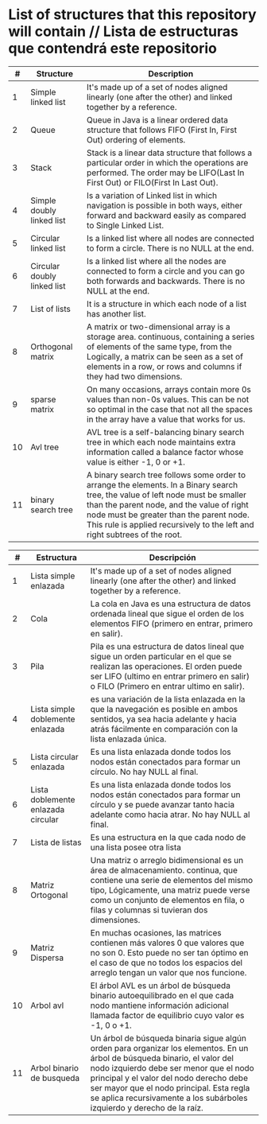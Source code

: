 # List of structures that this repository will contain // Lista de estructuras que contendrá este repositorio


|   #   |   Structure   |   Description   |   
| ------------- | ------------- | ------------- | 
| 1  | Simple linked list | It's made up of a set of nodes aligned linearly (one after the other) and linked together by a reference.  |
| 2  | Queue  | Queue in Java is a linear ordered data structure that follows FIFO (First In, First Out) ordering of elements.  | 
| 3  | Stack  |Stack is a linear data structure that follows a particular order in which the operations are performed. The order may be LIFO(Last In First Out) or FILO(First In Last Out).  | 
| 4  | Simple doubly linked list  | Is a variation of Linked list in which navigation is possible in both ways, either forward and backward easily as compared to Single Linked List.   | 
| 5  | Circular linked list  | Is a linked list where all nodes are connected to form a circle. There is no NULL at the end.   | 
| 6  | Circular doubly linked list  | Is a linked list where all the nodes are connected to form a circle and you can go both forwards and backwards. There is no NULL at the end.  | 
| 7  | List of lists  | It is a structure in which each node of a list has another list.  | 
| 8  | Orthogonal matrix  | A matrix or two-dimensional array is a storage area. continuous, containing a series of elements of the same type, from the Logically, a matrix can be seen as a set of elements in a row, or rows and columns if they had two dimensions.  | 
| 9  | sparse matrix  | On many occasions, arrays contain more 0s values than non-0s values. This can be not so optimal in the case that not all the spaces in the array have a value that works for us.  | 
| 10 | Avl tree  | AVL tree is a self-balancing binary search tree in which each node maintains extra information called a balance factor whose value is either -1, 0 or +1.  | 
| 11 | binary search tree  | A binary search tree follows some order to arrange the elements. In a Binary search tree, the value of left node must be smaller than the parent node, and the value of right node must be greater than the parent node. This rule is applied recursively to the left and right subtrees of the root.  | 



|   #   |   Estructura   |   Descripción   |   
| ------------- | ------------- | ------------- | 
| 1  | Lista simple enlazada | It's made up of a set of nodes aligned linearly (one after the other) and linked together by a reference.  |
| 2  | Cola  | La cola en Java es una estructura de datos ordenada lineal que sigue el orden de los elementos FIFO (primero en entrar, primero en salir).  | 
| 3  | Pila | Pila es una estructura de datos lineal que sigue un orden particular en el que se realizan las operaciones. El orden puede ser LIFO (ultimo en entrar primero en salir) o FILO (Primero en entrar ultimo en salir).  | 
| 4  | Lista simple doblemente enlazada  | es una variación de la lista enlazada en la que la navegación es posible en ambos sentidos, ya sea hacia adelante y hacia atrás fácilmente en comparación con la lista enlazada única.  | 
| 5  | Lista circular enlazada | Es una lista enlazada donde todos los nodos están conectados para formar un círculo. No hay NULL al final.  | 
| 6  | Lista doblemente enlazada circular  | Es una lista enlazada donde todos los nodos están conectados para formar un círculo y se puede avanzar tanto hacia adelante como hacia atrar. No hay NULL al final.  | 
| 7  | Lista de listas  | Es una estructura en la que cada nodo de una lista posee otra lista   | 
| 8  | Matriz Ortogonal  | Una matriz o arreglo bidimensional es un área de almacenamiento. continua, que contiene una serie de elementos del mismo tipo, Lógicamente, una matriz puede verse como un conjunto de elementos en fila, o filas y columnas si tuvieran dos dimensiones.  |
| 9  | Matriz Dispersa  | En muchas ocasiones, las matrices contienen más valores 0 que valores que no son 0. Esto puede no ser tan óptimo en el caso de que no todos los espacios del arreglo tengan un valor que nos funcione.  | String  |
| 10 | Arbol avl  | El árbol AVL es un árbol de búsqueda binario autoequilibrado en el que cada nodo mantiene información adicional llamada factor de equilibrio cuyo valor es -1, 0 o +1.  | 
| 11 | Arbol binario de busqueda  | Un árbol de búsqueda binaria sigue algún orden para organizar los elementos. En un árbol de búsqueda binario, el valor del nodo izquierdo debe ser menor que el nodo principal y el valor del nodo derecho debe ser mayor que el nodo principal. Esta regla se aplica recursivamente a los subárboles izquierdo y derecho de la raíz.  | 



